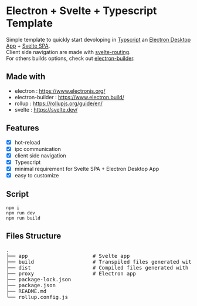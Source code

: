 # Electron + Svelte + Typescript Template

Simple template to quickly start devoloping in [Typscript](https://www.typescriptlang.org/) an
[Electron Desktop App](https://www.electronjs.org/) + [Svelte SPA](https://svelte.dev/).  
Client side navigation are made with [svelte-routing](https://github.com/EmilTholin/svelte-routing).  
For others builds options, check out [electron-builder](https://www.electron.build/).

## Made with

- electron : https://www.electronjs.org/
- electron-builder : https://www.electron.build/
- rollup : https://rollupjs.org/guide/en/
- svelte : https://svelte.dev/

## Features

- [x] hot-reload
- [x] ipc communication
- [x] client side navigation
- [x] Typescript
- [x] minimal requirement for Svelte SPA + Electron Desktop App
- [x] easy to customize

## Script

```
npm i
npm run dev
npm run build
```

## Files Structure

<pre>
.   
├── app                     # Svelte app    
├── build                   # Transpiled files generated with "npm run dev"  
├── dist                    # Compiled files generated with "npm run build"     
├── proxy                   # Electron app   
├── package-lock.json                      
├── package.json                      
├── README.md                      
└── rollup.config.js   
</pre>
